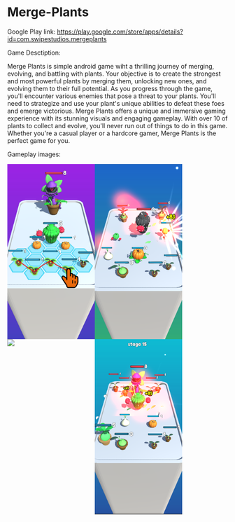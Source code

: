 # Merge-Plants

Google Play link: https://play.google.com/store/apps/details?id=com.swipestudios.mergeplants

Game Desctiption:

Merge Plants is simple android game wiht  a thrilling journey of merging, evolving, and battling with plants. Your objective is to create the strongest and most powerful plants by merging them, unlocking new ones, and evolving them to their full potential.
As you progress through the game, you'll encounter various enemies that pose a threat to your plants. You'll need to strategize and use your plant's unique abilities to defeat these foes and emerge victorious.
Merge Plants offers a unique and immersive gaming experience with its stunning visuals and engaging gameplay. With over 10 of plants to collect and evolve, you'll never run out of things to do in this game. Whether you're a casual player or a hardcore gamer, Merge Plants is the perfect game for you.

Gameplay images:

<div>
<img align="left" width="200"  src="GameScreenshots/sc_01.png">
<img align="left" width="200"  src="GameScreenshots/sc_02.png">
  <img align="left" width="200"  src="GameScreenshots/sc_03.png">
<img align="left" width="200"  src="GameScreenshots/sc_04.png">
</div>
